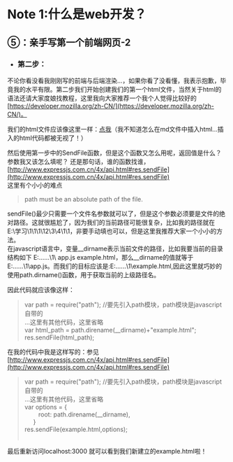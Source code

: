 # Note 1:什么是web开发？

## ⑤：亲手写第一个前端网页-2

- ### 第二步：
不论你看没看我刚刚写的前端与后端渲染...，如果你看了没看懂，我表示抱歉，毕竟我的水平有限。第二步我们开始创建我们的第一个html文件，当然关于html的语法还请大家度娘找教程，这里我向大家推荐一个我个人觉得比较好的 [https://developer.mozilla.org/zh-CN/](https://developer.mozilla.org/zh-CN/)。

我们的html文件应该像这里一样：[点我](./example.html)（我不知道怎么在md文件中插入html...插入的html代码都被无视了！）

然后使用第一步中的SendFile函数，但是这个函数又怎么用呢，返回值是什么？参数我又该怎么填呢？ 还是那句话，谁的函数找谁，[http://www.expressjs.com.cn/4x/api.html#res.sendFile](http://www.expressjs.com.cn/4x/api.html#res.sendFile) <br />
这里有个小小的难点
>path must be an absolute path of the file.

sendFile()最少只需要一个文件名参数就可以了，但是这个参数必须要是文件的绝对路径。这就很尴尬了，因为我们的当前路径可能很复杂，比如我的路径就在E:\学习\1\1\1\12\3\4\1\1，非要手动填也可以，但是这里我推荐大家一个小小的方法。 <br/>
在javascript语言中，变量__dirname表示当前文件的路径，比如我要当前的目录结构如下 E:\......\1\ app.js example.html，那么__dirname的值就等于E:\......\1\app.js。而我们的目标应该是:E:\......\1\example.html,因此这里就巧妙的使用path.dirname()函数，用于获取当前的上级路径名。

因此代码就应该像这样：<br/>
>var path = require("path"); //要先引入path模块，path模块是javascript自带的<br/>
...这里有其他代码，这里省略<br/>
var html_path = path.direname(__dirname)+"example.html"; <br/>
res.sendFile(html_path); <br/>

在我的代码中我是这样写的：参见[http://www.expressjs.com.cn/4x/api.html#res.sendFile](http://www.expressjs.com.cn/4x/api.html#res.sendFile)
>var path = require("path"); //要先引入path模块，path模块是javascript自带的<br/>
...这里有其他代码，这里省略<br/>
var options = {<br/>
&nbsp;&nbsp;&nbsp;&nbsp;&nbsp;&nbsp;&nbsp;&nbsp;root: path.direname(__dirname),<br/>
&nbsp;&nbsp;&nbsp;&nbsp;&nbsp;}<br/>
res.sendFile(example.html,options); <br/><br/>

最后重新访问localhost:3000 就可以看到我们新建立的example.html啦！
